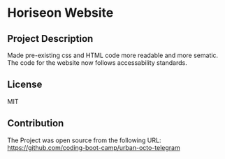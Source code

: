 # Horiseon Website

## Project Description 
Made pre-existing css and HTML code more readable and more sematic. The code for the website now follows accessability standards.

## License
MIT

## Contribution
The Project was open source from the following URL:
https://github.com/coding-boot-camp/urban-octo-telegram
